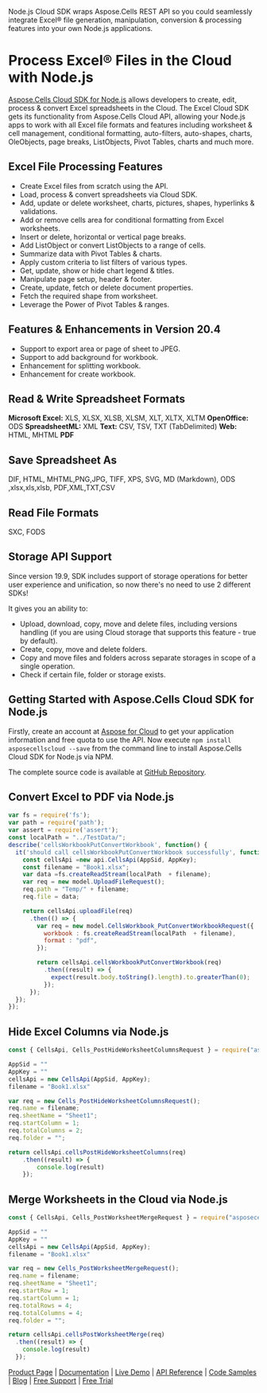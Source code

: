 Node.js Cloud SDK wraps Aspose.Cells REST API so you could seamlessly integrate Excel® file generation, manipulation, conversion & processing features into your own Node.js applications.

# Process Excel® Files in the Cloud with Node.js

[Aspose.Cells Cloud SDK for Node.js](https://products.aspose.cloud/cells/nodejs) allows developers to create, edit, process & convert Excel spreadsheets in the Cloud. The Excel Cloud SDK gets its functionality from Aspose.Cells Cloud API, allowing your Node.js apps to work with all Excel file formats and features including worksheet & cell management, conditional formatting, auto-filters, auto-shapes, charts, OleObjects, page breaks, ListObjects, Pivot Tables, charts and much more. 

## Excel File Processing Features

- Create Excel files from scratch using the API. 
- Load, process & convert spreadsheets via Cloud SDK.
- Add, update or delete worksheet, charts, pictures, shapes, hyperlinks & validations.
- Add or remove cells area for conditional formatting from Excel worksheets.
- Insert or delete, horizontal or vertical page breaks.
- Add ListObject or convert ListObjects to a range of cells.
- Summarize data with Pivot Tables & charts.
- Apply custom criteria to list filters of various types.
- Get, update, show or hide chart legend & titles.
- Manipulate page setup, header & footer.
- Create, update, fetch or delete document properties.
- Fetch the required shape from worksheet.
- Leverage the Power of Pivot Tables & ranges.

## Features & Enhancements in Version 20.4

- Support to export area or page of sheet to JPEG.
- Support to add background for workbook.
- Enhancement for splitting workbook.
- Enhancement for create workbook.



## Read & Write Spreadsheet Formats

**Microsoft Excel:** XLS, XLSX, XLSB, XLSM, XLT, XLTX, XLTM
**OpenOffice:** ODS
**SpreadsheetML:** XML
**Text:** CSV, TSV, TXT (TabDelimited)
**Web:** HTML, MHTML
**PDF**

## Save Spreadsheet As

DIF, HTML, MHTML,PNG,JPG, TIFF, XPS, SVG, MD (Markdown), ODS ,xlsx,xls,xlsb, PDF,XML,TXT,CSV

## Read File Formats

SXC, FODS

## Storage API Support

Since version 19.9, SDK includes support of storage operations for better user experience and unification, so now there's no need to use 2 different SDKs!

It gives you an ability to:

- Upload, download, copy, move and delete files, including versions handling (if you are using Cloud storage that supports this feature - true by default).
- Create, copy, move and delete folders.
- Copy and move files and folders across separate storages in scope of a single operation.
- Check if certain file, folder or storage exists.

## Getting Started with Aspose.Cells Cloud SDK for Node.js

Firstly, create an account at [Aspose for Cloud](https://dashboard.aspose.cloud/#/apps) to get your application information and free quota to use the API. Now execute `npm install asposecellscloud --save` from the command line to install Aspose.Cells Cloud SDK for Node.js via NPM.

The complete source code is available at [GitHub Repository](https://github.com/aspose-cells-cloud/aspose-cells-cloud-node).

## Convert Excel to PDF via Node.js
```js
var fs = require('fs');
var path = require('path');
var assert = require('assert');
const localPath = "../TestData/";
describe('cellsWorkbookPutConvertWorkbook', function() {
  it('should call cellsWorkbookPutConvertWorkbook successfully', function() {
    const cellsApi =new api.CellsApi(AppSid, AppKey);
    const filename = "Book1.xlsx";
    var data =fs.createReadStream(localPath  + filename);
    var req = new model.UploadFileRequest();
    req.path = "Temp/" + filename;
    req.file = data;

    return cellsApi.uploadFile(req)
      .then(() => {
        var req = new model.CellsWorkbook_PutConvertWorkbookRequest({
          workbook : fs.createReadStream(localPath  + filename),
          format : "pdf",
        });

        return cellsApi.cellsWorkbookPutConvertWorkbook(req)
          .then((result) => {
            expect(result.body.toString().length).to.greaterThan(0);
          });
      });
  });
});
```

## Hide Excel Columns via Node.js

```js
const { CellsApi, Cells_PostHideWorksheetColumnsRequest } = require("asposecellscloud");

AppSid = ""
AppKey = ""
cellsApi = new CellsApi(AppSid, AppKey);
filename = "Book1.xlsx"

var req = new Cells_PostHideWorksheetColumnsRequest();
req.name = filename;
req.sheetName = "Sheet1";
req.startColumn = 1;
req.totalColumns = 2;
req.folder = "";

return cellsApi.cellsPostHideWorksheetColumns(req)
    .then((result) => {
        console.log(result)
    });
```

## Merge Worksheets in the Cloud via Node.js

```js
const { CellsApi, Cells_PostWorksheetMergeRequest } = require("asposecellscloud");

AppSid = ""
AppKey = ""
cellsApi = new CellsApi(AppSid, AppKey);
filename = "Book1.xlsx"

var req = new Cells_PostWorksheetMergeRequest();
req.name = filename;
req.sheetName = "Sheet1";
req.startRow = 1;
req.startColumn = 1;
req.totalRows = 4;
req.totalColumns = 4;
req.folder = "";

return cellsApi.cellsPostWorksheetMerge(req)
  .then((result) => {
    console.log(result)
  });
```

[Product Page](https://products.aspose.cloud/cells/nodejs) | [Documentation](https://docs.aspose.cloud/display/cellscloud/Home) | [Live Demo](https://products.aspose.app/cells/family) | [API Reference](https://apireference.aspose.cloud/cells/) | [Code Samples](https://github.com/aspose-cells-cloud/aspose-cells-cloud-node) | [Blog](https://blog.aspose.cloud/category/cells/) | [Free Support](https://forum.aspose.cloud/c/cells) | [Free Trial](https://dashboard.aspose.cloud/#/apps)
